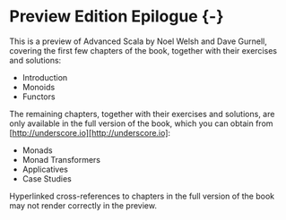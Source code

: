 # Preview Edition Epilogue {-}

This is a preview of Advanced Scala by Noel Welsh and Dave Gurnell, covering the first few chapters of the book, together with their exercises and solutions:

 - Introduction
 - Monoids
 - Functors

The remaining chapters, together with their exercises and solutions, are only available in the full version of the book, which you can obtain from [http://underscore.io][http://underscore.io]:

 - Monads
 - Monad Transformers
 - Applicatives
 - Case Studies

Hyperlinked cross-references to chapters in the full version of the book may not render correctly in the preview.
